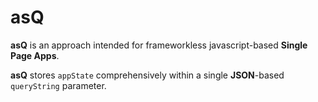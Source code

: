 # asQ
**asQ** is an approach intended for frameworkless javascript-based **Single Page Apps**.

**asQ** stores `appState` comprehensively within a single **JSON**-based `queryString` parameter.
